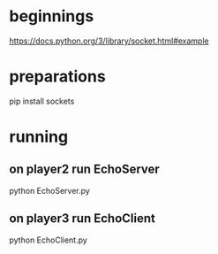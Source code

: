 # beginnings

https://docs.python.org/3/library/socket.html#example

# preparations

pip install sockets

# running

## on player2 run EchoServer

python EchoServer.py

## on player3 run EchoClient

python EchoClient.py

